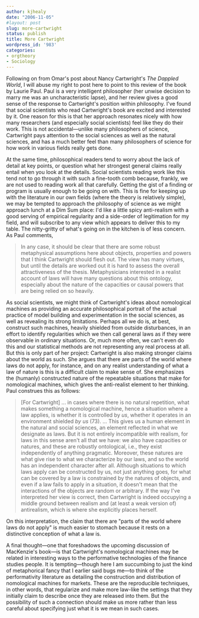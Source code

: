 ```yaml
---
author: kjhealy
date: "2006-11-05"
#layout: post
slug: more-cartwright
status: publish
title: More Cartwright
wordpress_id: '983'
categories:
- orgtheory
- Sociology
---
```


Following on from Omar's post about Nancy Cartwright's *The Dappled World*, I will abuse my right to post here to point to this review of the book by Laurie Paul. Paul is a very intelligent philosopher (her unwise decision to marry me was an uncharacteristic lapse), and her review gives a good sense of the response to Cartwright's position within philosophy. I've found that social scientists who read Cartwright's book are excited and interested by it. One reason for this is that her approach resonates nicely with how many researchers (and especially social scientists) feel like they do their work. This is not accidental—unlike many philosophers of science, Cartwright pays attention to the social sciences as well as the natural sciences, and has a much better feel than many philosophers of science for how work in various fields really gets done.


 At the same time, philosophical readers tend to worry about the lack of detail at key points, or question what her strongest general claims really entail when you look at the details. Social scientists reading work like this tend not to go through it with such a fine-tooth comb because, frankly, we are not used to reading work all that carefully. Getting the gist of a finding or program is usually enough to be going on with. This is fine for keeping up with the literature in our own fields (where the theory is relatively simple), we may be tempted to approach the philosophy of science as we might approach lunch at a Dim Sum place: I'd like a little spicy anti-realism with a good serving of empirical regularity and a side-order of legitimation for my field, and will subscribe to any view which appears to deliver this to my table. The nitty-gritty of what's going on in the kitchen is of less concern. As Paul comments,

> In any case, it should be clear that there are some robust metaphysical assumptions here about objects, properties and powers that I think Cartwright should flesh out. The view has many virtues, but until the details are worked out it is hard to assess the overall attractiveness of the thesis. Metaphysicians interested in a realist account of laws will have many questions about this ontology, especially about the nature of the capacities or causal powers that are being relied on so heavily.

As social scientists, we might think of Cartwright's ideas about nomological machines as providing an accurate philosophical portrait of the actual practice of model building and experimentation in the social sciences, as well as revealing its strong limitations. Perhaps all we do is, at best, construct such machines, heavily shielded from outside disturbances, in an effort to identify regularities which we then call general laws as if they were observable in ordinary situations. Or, much more often, we can't even do this and our statistical methods are not representing any real process at all. But this is only part of her project: Cartwright is also making stronger claims about the world as such. She argues that there are parts of the world where laws do not apply, for instance, and on any realist understanding of what a law of nature is this is a difficult claim to make sense of. She emphasizes the (humanly) constructed nature of the repeatable situations that make for nomological machines, which gives the anti-realist element to her thinking. Paul construes this as follows:

> [For Cartwright] ... in cases where there is no natural repetition, what makes something a nomological machine, hence a situation where a law applies, is whether it is controlled by *us*, whether it operates in an environment shielded *by us* (73). ... This gives us a human element in the natural and social sciences, an element reflected in what we designate as laws. But it is not entirely incompatible with realism, for laws in this sense aren't all that we have: we also have capacities or natures, and these are robustly ontological, i.e., they exist independently of anything pragmatic. Moreover, these natures are what give rise to what we characterize by our laws, and so the world has an independent character after all. Although situations to which laws apply can be constructed by us, not just anything goes, for what can be covered by a law is constrained by the natures of objects, and even if a law fails to apply in a situation, it doesn't mean that the interactions of the objects are random or arbitrary. If the way I've interpreted her view is correct, then Cartwright is indeed occupying a middle ground between realism and (at least a weak version of) antirealism, which is where she explicitly places herself.

On this interpretation, the claim that there are "parts of the world where laws do not apply" is much easier to stomach because it rests on a distinctive conception of what a law is.

A final thought—one that foreshadows the upcoming discussion of MacKenzie's book—is that Cartwright's nomological machines may be related in interesting ways to the performative technologies of the finance studies people. It is tempting—though here I am succumbing to just the kind of metaphorical fancy that I earlier said bugs me—to think of the performativity literature as detailing the construction and distribution of nomological machines for markets. These are the reproducible techniques, in other words, that regularize and make more law-like the settings that they initially claim to describe once they are released into them. But the possibility of such a connection should make us more rather than less careful about specifying just what it is we mean in such cases.
